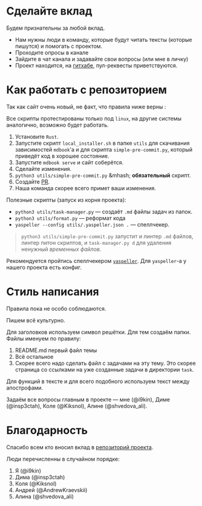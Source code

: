 # Сделайте вклад

Будем признательны за любой вклад.

* Нам нужны люди в команду, которые будут читать тексты (которые пишутся) и помогать с проектом. 
* Проходите опросы в канале
* Зайдите в чат канала и задавайте свои вопросы (или мне в личку)
* Проект находится, на [гитхабе](https://github.com/9kin/is-algo/tree/master/), пул-реквесты приветствуются.

# Как работать с репозиторием 

Так как сайт очень новый, не факт, что правила ниже верны :

Все скрипты протестированы только под `linux`, на другие системы аналогично, возможно будет работать.

1. Установите `Rust`.
2. Запустите скрипт `local_installer.sh` в папке `utils` для скачивания зависимостей `mdbook`'а и для скрипта `simple-pre-commit.py`, который приведёт код в хорошее состояние.
3. Запустите `mdbook serve` и сайт соберётся. 
4. Сделайте изменения. 
5. `python3 utils/simple-pre-commit.py` &mhash; **обязательный** скрипт.
6. Создайте [PR](https://github.com/9kin/is-algo).
7. Наша команда скорее всего примет ваши изменения.

Полезные скрипты (запуск из корня проекта):

* `python3 utils/task-manager.py` &mdash; создаёт `.md` файлы задач из папок.
* `python3 utils/format.py` &mdash; реформат кода
* `yaspeller --config utils/.yaspeller.json .` &mdash; спеллчекер.

> `python3 utils/simple-pre-commit.py` запустит и линтер `.md` файлов, линтер питон скриптов, и `task-manager.py d` для удаления ненужный *временных файлов*.

Рекомендуется пройтись спеллчекером [`yaspeller`](https://github.com/hcodes/yaspeller). Для `yaspeller`-а у нашего проекта есть конфиг. 

# Стиль написания

Правила пока не особо соблюдаются.

Пишем всё культурно. 

Для заголовков используем символ решётки. Для тем создаём папки. Файлы именуем по правилу: 

1. README.md первый файл темы
2. Всё остальное
3. Скорее всего надо сделать файл с задачами на эту тему. Это скорее страница со ссылками на уже созданные задачи в директории `task`.

Для функций в тексте и для всего подобного используем текст между апострофами.

Задаём все вопросы главным в проекте &mdash; мне (@i9kin), Диме (@insp3ctah), Коле (@Kiksnol), Алине (@shvedova_ali).

# Благодарность

Спасибо всем кто вносил вклад в [репозиторий проекта](https://github.com/9kin/is-algo/graphs/contributors).

Люди перечисленны в случайном порядке:

1. Я (@i9kin)
2. Дима (@insp3ctah)
3. Коля (@Kiksnol)
4. Андрей (@AndrewKraevskii)
5. Алина (@shvedova_ali)